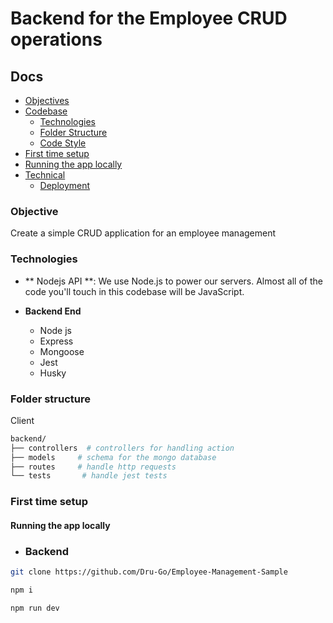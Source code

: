 # Backend for the Employee CRUD operations


## Docs

  - [Objectives](#objective)
  - [Codebase](#codebase)
    - [Technologies](#technologies)
    - [Folder Structure](#folder-structure)
    - [Code Style](#code-style)
  - [First time setup](#first-time-setup)
  - [Running the app locally](#running-the-app-locally)
- [Technical](docs/)
  - [Deployment](docs/deployments.md)
 

### Objective 
Create a simple CRUD application for an employee management



### Technologies
- ** Nodejs API **: We use Node.js to power our servers. Almost all of the code you'll touch in this codebase will be JavaScript.

- **Backend End**
	- Node js
    - Express
    - Mongoose
    - Jest 
    - Husky


### Folder structure

Client 

```sh
backend/
├── controllers  # controllers for handling action  
├── models     # schema for the mongo database
├── routes     # handle http requests
└── tests       # handle jest tests 
```


### First time setup

#### Running the app locally

- ### Backend

```sh
git clone https://github.com/Dru-Go/Employee-Management-Sample

npm i

npm run dev

```

